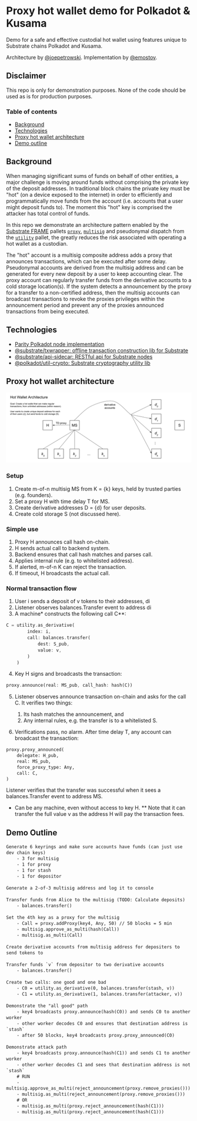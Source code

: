 # Proxy hot wallet demo for Polkadot & Kusama

Demo for a safe and effective custodial hot wallet using features unique to Substrate chains Polkadot and Kusama.

Architecture by [@joepetrowski](https://github.com/joepetrowski). Implementation by [@emostov](https://github.com/emostov).

## Disclaimer

This repo is only for demonstration purposes. None of the code should be used as is for production purposes.

### Table of contents

- [Background](#background)
- [Technologies](#technologies)
- [Proxy hot wallet architecture](#proxy-hot-wallet-architecture)
- [Demo outline](#demo-outline)

## Background

When managing significant sums of funds on behalf of other entities, a major challenge is moving around funds without comprising the private key of the deposit addresses. In traditional block chains the private key must be "hot" (on a device exposed to the internet) in order to efficiently and programmatically move funds from the account (i.e. accounts that a user might deposit funds to). The moment this "hot" key is comprised the attacker has total control of funds.

In this repo we demonstrate an architecture pattern enabled by the [Substrate FRAME](https://substrate.dev/docs/en/knowledgebase/runtime/frame) pallets [`proxy`](https://github.com/paritytech/substrate/tree/master/frame/proxy), [`multisig`](https://github.com/paritytech/substrate/tree/master/frame/multisig) and pseudonymal dispatch from the [`utility`](https://github.com/paritytech/substrate/tree/master/frame/utility#for-pseudonymal-dispatch) pallet, the greatly reduces the risk associated with operating a hot wallet as a custodian.

The "hot" account is a multisig composite address adds a proxy that announces transactions, which can be executed after some delay. Pseudonymal accounts are derived from the multisig address and can be generated for every new deposit by a user to keep accounting clear. The proxy account can regularly transfer funds from the derivative accounts to a cold storage location(s). If the system detects a announcement by the proxy for a transfer to a non-certified address, then the multisig accounts can broadcast transactions to revoke the proxies privileges within the announcement period and prevent any of the proxies announced transactions from being executed.

## Technologies

- [Parity Polkadot node implementation](https://github.com/paritytech/polkadot#polkadot)
- [@substrate/txwrapper: offline transaction construction lib for Substrate](https://github.com/paritytech/txwrapper)
- [@substrate/api-sidecar: RESTful api for Substrate nodes](https://github.com/paritytech/substrate-api-sidecar)
- [@polkadot/util-crypto: Substrate cryptography utility lib](https://github.com/polkadot-js/common/tree/master/packages/util-crypto)

## Proxy hot wallet architecture

![architecture](/src/static/architecture.png)

### Setup

1) Create m-of-n multisig MS from K = {k} keys, held by trusted parties (e.g. founders).
2) Set a proxy H with time delay T for MS.
3) Create derivative addresses D = {d} for user deposits.
4) Create cold storage S (not discussed here).

### Simple use

1) Proxy H announces call hash on-chain.
2) H sends actual call to backend system.
3) Backend ensures that call hash matches and parses call.
4) Applies internal rule (e.g. to whitelisted address).
5) If alerted, m-of-n K can reject the transaction.
6) If timeout, H broadcasts the actual call.

### Normal transaction flow
1) User i sends a deposit of v tokens to their addresses, di
2) Listener observes balances.Transfer event to address di 
3) A machine* constructs the following call C**:

```rust
C = utility.as_derivative(
        index: i,
        call: balances.transfer(
            dest: S_pub,
            value: v,
        )
    )
```

4) Key H signs and broadcasts the transaction:

```rust
proxy.announce(real: MS_pub, call_hash: hash(C))
```

5) Listener observes announce transaction on-chain and asks for the call C. It verifies two things:
    1) Its hash matches the announcement, and
    2) Any internal rules, e.g. the transfer is to a whitelisted S.

6) Verifications pass, no alarm.
After time delay T, any account can broadcast the transaction:
```
proxy.proxy_announced(
    delegate: H_pub,
    real: MS_pub,
    force_proxy_type: Any,
    call: C,
)
```
Listener verifies that the transfer was successful when it sees a balances.Transfer event to address MS.

* Can be any machine, even without access to key H.
** Note that it can transfer the full value v as the address H will pay the transaction fees.



## Demo Outline
```
Generate 6 keyrings and make sure accounts have funds (can just use dev chain keys)
	- 3 for multisig
	- 1 for proxy
	- 1 for stash
	- 1 for depositor

Generate a 2-of-3 multisig address and log it to console

Transfer funds from Alice to the multisig (TODO: Calculate deposits)
	- balances.transfer()

Set the 4th key as a proxy for the multisig
	- Call = proxy.addProxy(key4, Any, 50) // 50 blocks = 5 min
	- multisig.approve_as_multi(hash(Call))
	- multisig.as_multi(Call)

Create derivative accounts from multisig address for depositers to send tokens to

Transfer funds `v` from depositor to two derivative accounts
	- balances.transfer()

Create two calls: one good and one bad
	- C0 = utility.as_derivative(0, balances.transfer(stash, v))
	- C1 = utility.as_derivative(1, balances.transfer(attacker, v))

Demonstrate the "all good" path
	- key4 broadcasts proxy.announce(hash(C0)) and sends C0 to another worker
	- other worker decodes C0 and ensures that destination address is `stash`
	- after 50 blocks, key4 broadcasts proxy.proxy_announced(C0)

Demonstrate attack path
	- key4 broadcasts proxy.announce(hash(C1)) and sends C1 to another worker
	- other worker decodes C1 and sees that destination address is not `stash`
	# RUN
	- multisig.approve_as_multi(reject_announcement(proxy.remove_proxies()))
	- multisig.as_multi(reject_announcement(proxy.remove_proxies()))
	# OR
	- multisig.as_multi(proxy.reject_announcement(hash(C1)))
	- multisig.as_multi(proxy.reject_announcement(hash(C1)))
```

